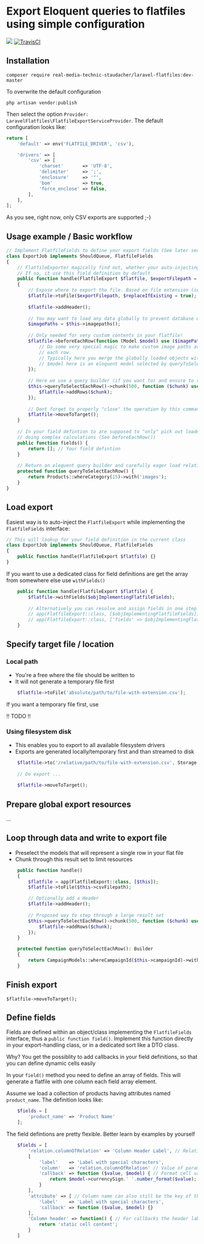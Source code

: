 # Export Eloquent queries to flatfiles using simple configuration

[![](https://img.shields.io/github/issues-raw/real-media-technic-staudacher/laravel-flatfiles/shields.svg)]()
[![TravisCI](https://img.shields.io/travis/real-media-technic-staudacher/laravel-flatfiles.svg)](https://travis-ci.org/real-media-technic-staudacher/laravel-flatfiles)


## Installation

    composer require real-media-technic-staudacher/laravel-flatfiles:dev-master
    
To overwrite the default configuration

    php artisan vendor:publish

Then select the option `Provider: LaravelFlatfiles\FlatfileExportServiceProvider`. The default configuration looks like:

```php
return [
    'default' => env('FLATFILE_DRIVER', 'csv'),

    'drivers' => [
        'csv' => [
            'charset'       => 'UTF-8',
            'delimiter'     => ';',
            'enclosure'     => '"',
            'bom'           => true,
            'force_enclose' => false,
        ],
    ],
];
```

As you see, right now, only CSV exports are supported ;-)
    
## Usage example / Basic workflow

```php
// Implement FlatfileFields to define your export fields (See later sections for details)
class ExportJob implements ShouldQueue, FlatfileFields
{
    // FlatfileExporter magically find out, whether your auto-injecting method's class implement the FlatfileFields-interface!
    // If so, it use this field definition by default
    public function handle(FlatfileExport $flatfile, $exportFilepath = '/var/www/html/storage/export.csv')
    {
        // Expose where to export the file. Based on file extension (ie. .csv) we select the proper exporter for you)
        $flatfile->toFile($exportFilepath, $replaceIfExisting = true);
    
        $flatfile->addHeader();
    
        // You may want to load any data globally to prevent database queries for each row or even cell
        $imagePaths = $this->imagepaths();
    
        // Only needed for very custom contents in your flatfile!
        $flatfile->beforeEachRow(function (Model $model) use ($imagePaths) {
            // Do some very special magic to make custom image paths available for your "cells" for
            // each row.
            // Typically here you merge the globally loaded objects with the data you need for you cell
            // $model here is an eloquent model selected by queryToSelectEachRow()
        });
    
        // Here we use a query builder (if you want to) and ensure to restrict memory usage by chunking
        $this->queryToSelectEachRow()->chunk(500, function ($chunk) use ($flatfile) {
            $flatfile->addRows($chunk);
        });
    
        // Dont forget to properly "close" the operation by this command
        $flatfile->moveToTarget();
    }
    
    // In your field defintion to are supposed to "only" pick out loaded or prepared data instead of
    // doing complex calculations (See beforeEachRow())
    public function fields() {
        return []; // Your field defintion
    }
    
    // Return an elequent query builder and carefully eager load relations you will gonna use in your cells!
    protected function queryToSelectEachRow() {
        return Products::whereCategory(15)->with('images');
    }
}
```

## Load export

Easiest way is to auto-inject the `FlatfileExport` while implementing the `FlatfileFields` interface:

```php
// This will lookup for your field definition in the current class
class ExportJob implements ShouldQueue, FlatfileFields
{
    public function handle(FlatfileExport $flatfile) {}
}
```

If you want to use a dedicated class for field definitions are get the array from somewhere else use `withFields()`

```php
    public function handle(FlatfileExport $flatfile) {
        $flatfile->withFields($objImplementingFlatfileFields);
        
        // Alternatively you can resolve and assign fields in one step
        // app(FlatfileExport::class, [$objImplementingFlatfileFields]);
        // app(FlatfileExport::class, ['fields' => $objImplementingFlatfileFields]);
    }
```

## Specify target file / location

### Local path

- You're a free where the file should be written to
- It will not generate a temporary file first

```php
    $flatfile->toFile('absolute/path/to/file-with-extension.csv');
```

If you want a temporary file first, use

!! TODO !!

### Using filesystem disk

- This enables you to export to all available filesystem drivers
- Exports are generated locally/temporary first and than streamed to disk

```php
    $flatfile->to('/relative/path/to/file-with-extension.csv', Storage::disk('name'));
    
    // Do export ...
    
    $flatfile->moveToTarget();
```

## Prepare global export resources
...
## Loop through data and write to export file

- Preselect the models that will represent a single row in your flat file
- Chunk through this result set to limit resources

```php
    public function handle()
    {
        $flatfile = app(FlatfileExport::class, [$this]);
        $flatfile->toFile($this->csvFilepath);

        // Optionally add a Header
        $flatfile->addHeader();
        
        // Proposed way to step through a large result set
        $this->queryToSelectEachRow()->chunk(500, function ($chunk) use ($flatfile) {
            $flatfile->addRows($chunk);
        });
    }

    protected function queryToSelectEachRow(): Builder
    {
        return CampaignModels::whereCampaignId($this->campaignId)->with(['model.product', 'campaign']);
    }
```
## Finish export

    $flatfile->moveToTarget();

## Define fields

Fields are defined within an object/class implementing the `FlatfileFields` interface, thus a `public function field()`.
Implement this function directly in your export-handling class, or in a dedicated sort like a DTO class.

Why?
You get the possiblity to add callbacks in your field definitions, so that you can define dynamic cells easily

In your `field()` method you need to define an array of fields.
This will generate a flatfile with one column each field array element.

Assume we load a collection of products having attributes named `product_name`. The definition looks like:

```php
    $fields = [
        'product_name' => 'Product Name'
    ];
```

The field defintions are pretty flexible. Better learn by examples by yourself

```php
    $fields = [
        'relation.columnOfRelation' => 'Column Header Label', // Relations should be eager loaded
        [
            'label'    => 'Label with special characters',
            'column'   => 'relation.columnOfRelation' // Value of param $value in callback (optional)
            'callback' => function ($value, $model) { // Format cell values
                return $model->currencySign.' '.number_format($value);
            }
        ],
        'attribute' => [ // Column name can also still be the key of the array
            'label'    => 'Label with special characters',
            'callback' => function ($value, $model) {}
        ],
        'Column header' => function() { // For callbacks the header label can also be specified in the key! Crazy...
            return 'static cell content';
        }
    ]
```

